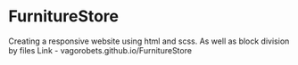 # FurnitureStore

Creating a responsive website using html and scss. As well as block division by files
Link - vagorobets.github.io/FurnitureStore
